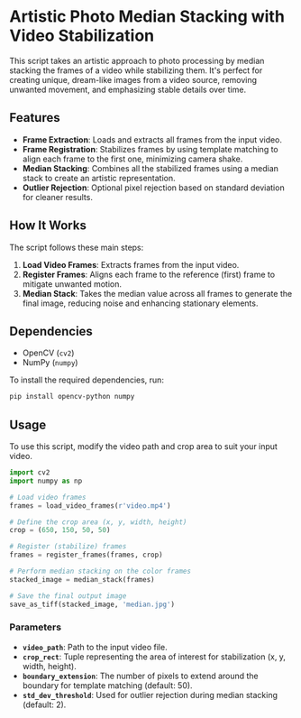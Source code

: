 # Artistic Photo Median Stacking with Video Stabilization

This script takes an artistic approach to photo processing by median stacking the frames of a video while stabilizing them. 
It's perfect for creating unique, dream-like images from a video source, removing unwanted movement, and emphasizing stable details over time.

## Features

- **Frame Extraction**: Loads and extracts all frames from the input video.
- **Frame Registration**: Stabilizes frames by using template matching to align each frame to the first one, minimizing camera shake.
- **Median Stacking**: Combines all the stabilized frames using a median stack to create an artistic representation.
- **Outlier Rejection**: Optional pixel rejection based on standard deviation for cleaner results.

## How It Works
The script follows these main steps:
1. **Load Video Frames**: Extracts frames from the input video.
2. **Register Frames**: Aligns each frame to the reference (first) frame to mitigate unwanted motion.
3. **Median Stack**: Takes the median value across all frames to generate the final image, reducing noise and enhancing stationary elements.

## Dependencies
- OpenCV (`cv2`)
- NumPy (`numpy`)

To install the required dependencies, run:
```sh
pip install opencv-python numpy
```

## Usage
To use this script, modify the video path and crop area to suit your input video.

```python
import cv2
import numpy as np

# Load video frames
frames = load_video_frames(r'video.mp4')

# Define the crop area (x, y, width, height)
crop = (650, 150, 50, 50)

# Register (stabilize) frames
frames = register_frames(frames, crop)

# Perform median stacking on the color frames
stacked_image = median_stack(frames)

# Save the final output image
save_as_tiff(stacked_image, 'median.jpg')
```

### Parameters
- **`video_path`**: Path to the input video file.
- **`crop_rect`**: Tuple representing the area of interest for stabilization (x, y, width, height).
- **`boundary_extension`**: The number of pixels to extend around the boundary for template matching (default: 50).
- **`std_dev_threshold`**: Used for outlier rejection during median stacking (default: 2).
